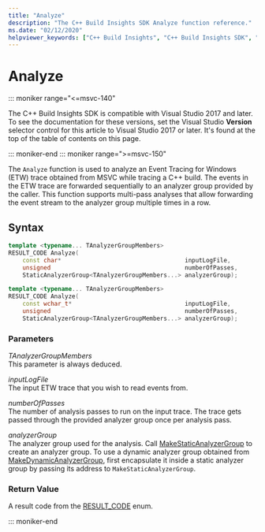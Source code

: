 ```yaml
---
title: "Analyze"
description: "The C++ Build Insights SDK Analyze function reference."
ms.date: "02/12/2020"
helpviewer_keywords: ["C++ Build Insights", "C++ Build Insights SDK", "Analyze", "throughput analysis", "build time analysis", "vcperf.exe"]
---
```

# Analyze

::: moniker range="<=msvc-140"

The C++ Build Insights SDK is compatible with Visual Studio 2017 and later. To see the documentation for these versions, set the Visual Studio **Version** selector control for this article to Visual Studio 2017 or later. It's found at the top of the table of contents on this page.

::: moniker-end
::: moniker range=">=msvc-150"

The `Analyze` function is used to analyze an Event Tracing for Windows (ETW) trace obtained from MSVC while tracing a C++ build. The events in the ETW trace are forwarded sequentially to an analyzer group provided by the caller. This function supports multi-pass analyses that allow forwarding the event stream to the analyzer group multiple times in a row.

## Syntax

```cpp
template <typename... TAnalyzerGroupMembers>
RESULT_CODE Analyze(
    const char*                                   inputLogFile,
    unsigned                                      numberOfPasses,
    StaticAnalyzerGroup<TAnalyzerGroupMembers...> analyzerGroup);

template <typename... TAnalyzerGroupMembers>
RESULT_CODE Analyze(
    const wchar_t*                                inputLogFile,
    unsigned                                      numberOfPasses,
    StaticAnalyzerGroup<TAnalyzerGroupMembers...> analyzerGroup);
```

### Parameters

*TAnalyzerGroupMembers*\
This parameter is always deduced.

*inputLogFile*\
The input ETW trace that you wish to read events from.

*numberOfPasses*\
The number of analysis passes to run on the input trace. The trace gets passed through the provided analyzer group once per analysis pass.

*analyzerGroup*\
The analyzer group used for the analysis. Call [MakeStaticAnalyzerGroup](make-static-analyzer-group.md) to create an analyzer group. To use a dynamic analyzer group obtained from [MakeDynamicAnalyzerGroup](make-dynamic-analyzer-group.md), first encapsulate it inside a static analyzer group by passing its address to `MakeStaticAnalyzerGroup`.

### Return Value

A result code from the [RESULT_CODE](../other-types/result-code-enum.md) enum.

::: moniker-end
